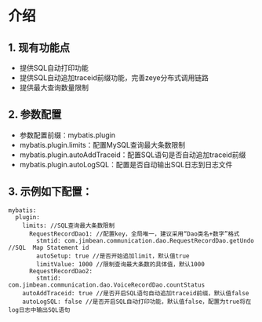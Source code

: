 # 介绍

## 1. 现有功能点

* 提供SQL自动打印功能
* 提供SQL自动追加traceid前缀功能，完善zeye分布式调用链路
* 提供最大查询数量限制

## 2. 参数配置

* 参数配置前缀：mybatis.plugin
* mybatis.plugin.limits：配置MySQL查询最大条数限制
* mybatis.plugin.autoAddTraceid：配置SQL语句是否自动追加traceid前缀
* mybatis.plugin.autoLogSQL：配置是否自动输出SQL日志到日志文件

## 3. 示例如下配置：

```properties
mybatis:
  plugin:
    limits: //SQL查询最大条数限制
      RequestRecordDao1: //配置key，全局唯一，建议采用“Dao类名+数字”格式
        stmtid: com.jimbean.communication.dao.RequestRecordDao.getUndo //SQL  Map Statement id
        autoSetup: true //是否开始追加limit，默认值true
        limitValue: 1000 //限制查询最大条数的具体值，默认1000
      RequestRecordDao2:
        stmtid: com.jimbean.communication.dao.VoiceRecordDao.countStatus
    autoAddTraceid: true //是否开启SQL语句自动追加traceid前缀，默认值false
    autoLogSQL: false //是否开启SQL自动打印功能，默认值false，配置为true将在log日志中输出SQL语句
```
